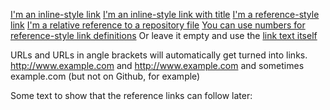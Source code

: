 [I'm an inline-style link](https://www.google.com)
[I'm an inline-style link with title](https://www.google.com "Google's Homepage"
)
[I'm a reference-style link][Arbitrary case-insensitive reference text]
[I'm a relative reference to a repository file](../blob/master/LICENSE)
[You can use numbers for reference-style link definitions][1]
Or leave it empty and use the [link text itself]

URLs and URLs in angle brackets will automatically get turned into links.
http://www.example.com and <http://www.example.com> and sometimes example.com (but not on Github, for example)

Some text to show that the reference links can follow later:

[arbitrary case-insensitive reference text]: https://www.mozilla.org
[1]: http://slashdot.org
[link text itself]: http://www.reddit.com
